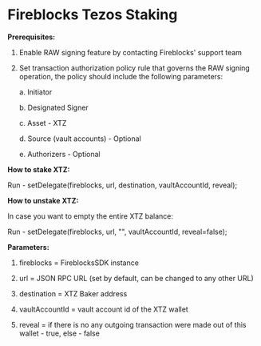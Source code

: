 # Fireblocks Tezos Staking

**Prerequisites:** 

1. Enable RAW signing feature by contacting Fireblocks' support team

2. Set transaction authorization policy rule that governs the RAW signing operation, the policy should include the following parameters:

    a. Initiator

    b. Designated Signer

    c. Asset - XTZ

    d. Source (vault accounts) - Optional

    e. Authorizers - Optional

**How to stake XTZ:**

Run - setDelegate(fireblocks, url, destination, vaultAccountId, reveal);

**How to unstake XTZ:**

In case you want to empty the entire XTZ balance:

 Run - setDelegate(fireblocks, url, "", vaultAccountId, reveal=false);

**Parameters:**

1. fireblocks = FireblocksSDK instance

2. url = JSON RPC URL (set by default, can be changed to any other URL)
 
3. destination = XTZ Baker address
 
4. vaultAccountId = vault account id of the XTZ wallet
 
5. reveal = if there is no any outgoing transaction were made out of this wallet - true, else - false

